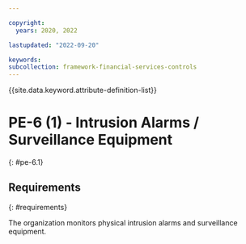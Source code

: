 ```yaml
---

copyright:
  years: 2020, 2022

lastupdated: "2022-09-20"

keywords: 
subcollection: framework-financial-services-controls
---
```


{{site.data.keyword.attribute-definition-list}}

# PE-6 (1) - Intrusion Alarms / Surveillance Equipment
{: #pe-6.1}

## Requirements
{: #requirements}

The organization monitors physical intrusion alarms and surveillance equipment.


